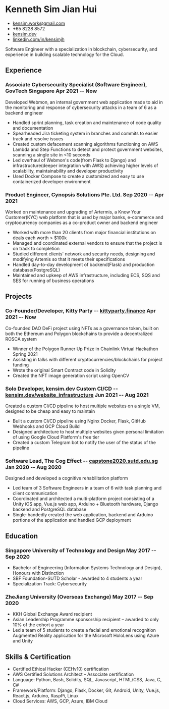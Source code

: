 <!-- The (first) h1 will be used as the <title> of the HTML page -->
# Kenneth Sim Jian Hui

<!-- The unordered list immediately after the h1 will be formatted on a single
line. It is intended to be used for contact details -->
- <kensim.work@gmail.com>
- +65 8228 8572
- [kensim.dev](https://kensim.dev)
- [linkedin.com/in/kensimjh](https://www.linkedin.com/in/kensimjh/)

<!-- The paragraph after the h1 and ul and before the first h2 is optional. It
is intended to be used for a short summary. -->
Software Engineer with a specialization in blockchain, cybersecurity, and experience in building scalable technology for the Cloud.

## Experience

<!-- You have to wrap the "left" and "right" half of these headings in spans by
hand -->
### <span>Associate Cybersecurity Specialist (Software Engineer), GovTech Singapore</span> <span>Apr 2021 -- Now</span>

Developed Webmon, an internal government web application made to aid in the monitoring and response of cybersecurity attacks in a team of 6 as a backend engineer

- Handled sprint planning, task creation and maintenance of code quality and documentation
- Spearheaded Jira ticketing system in branches and commits to easier track and resolve issues
- Created custom defacement scanning algorithms functioning on AWS Lambda and Step Functions to detect and protect government websites, scanning a single site in <10 seconds
- Led overhaul of Webmon's code(from Flask to Django) and infrastructure(deeper integration with AWS) achieving higher levels of scalability, maintainability and developer productivity
- Used Docker Compose to create a customized and easy to use containerized developer environment

### <span>Product Engineer, Cynopsis Solutions Pte. Ltd.</span> <span>Sep 2020 -- Apr 2021</span>

Worked on maintenance and upgrading of Artermis, a Know Your Customer(KYC) web platform that is used by major banks, e-commerce and cryptocurrency companies as a co-product owner and backend engineer 

- Worked with more than 20 clients from major financial institutions on deals each worth > $100k
- Managed and coordinated external vendors to ensure that the project is on track to completion
- Studied different clients' network and security needs, designing and modifying Artemis so that it meets their specifications
- Handled day-to-day development of backend(Flask) and production database(PostgreSQL)
- Maintained and upkeep of AWS infrastructure, including ECS, SQS and SES for running of business operations

## Projects

### <span>Co-Founder/Developer, Kitty Party -- [kittyparty.finance](https://kittyparty.finance/#/)</span> <span>Apr 2021 -- Now</span>
Co-founded DAO DeFi project using NFTs as a governance token, built on both the Ethereum and Polygon blockchains to provide a decentralized ROSCA system

- Winner of the Polygon Runner Up Prize in Chainlink Virtual Hackathon Spring 2021
- Assisting in talks with different cryptocurrencies/blockchains for project funding
- Wrote the original Smart Contract code in Solidity
- Created the NFT image generation script using OpenCV

### <span>Solo Developer, kensim.dev Custom CI/CD -- [kensim.dev/website_infrastructure](https://kensim.dev/website_infrastructure.html)</span> <span>Jun 2021 -- Aug 2021</span>
Created a custom CI/CD pipeline to host multiple websites on a single VM, designed to be cheap and easy to maintain

- Built a custom CI/CD pipeline using Nginx Docker, Flask, GitHub Webhooks and GCP Cloud Build
- Designed architecture to host multiple websites given personal limitation of using Google Cloud Platform's free tier
- Created a custom Telegram bot to notify the user of the status of the pipeline

### <span>Software Lead, The Cog Effect -- [capstone2020.sutd.edu.sg](https://capstone2020.sutd.edu.sg/projects/the-cog-effect)</span> <span>Jan 2020 -- Aug 2020</span>
Designed and developed a cognitive rehabilitation platform

- Led team of 3 Software Engineers in a team of 6 with task planning and client communication
- Coordinated and architected a multi-platform project consisting of a Unity iOS app, Vue.js web app, Arduino + Bluetooth hardware, Django backend and PostgreSQL database
- Single-handedly created the web application, backend and Arduino portions of the application and handled GCP deployment

## Education

### <span>Singapore University of Technology and Design</span> <span>May 2017 -- Sep 2020</span>

  - Bachelor of Engineering (Information Systems Technology and Design), Honours with Distinction
  - SBF Foundation-SUTD Scholar - awarded to 4 students a year
  - Specialization Track: Cybersecurity

### <span>ZheJiang University (Overseas Exchange)</span> <span>May 2017 -- Sep 2020</span>
  - KKH Global Exchange Award recipient
  - Asian Leadership Programme sponsorship recipient – awarded to only 10% of the cohort a year
  - Led a team of 5 students to create a facial and emotional recognition Augmented Reality application for the Microsoft HoloLens using Azure and Unity

## Skills & Certification

 - Certified Ethical Hacker (CEHv10) certification
 - AWS Certified Solutions Architect – Associate certification
 - Language: Python, Bash, Solidity, SQL, Javascript, HTML/CSS, Java, C, C#
 - Framework/Platform: Django, Flask, Docker, Git, Android, Unity, Vue.js, React.js, Arduino, RaspPi, Linux
 - Cloud Services: AWS, GCP, Azure, IBM Cloud